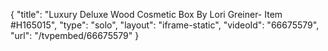 {
    "title": "Luxury Deluxe Wood Cosmetic Box By Lori Greiner- Item #H165015",
    "type": "solo",
    "layout": "iframe-static",
    "videoId": "66675579",
    "url": "\/tvpembed\/66675579"
}
